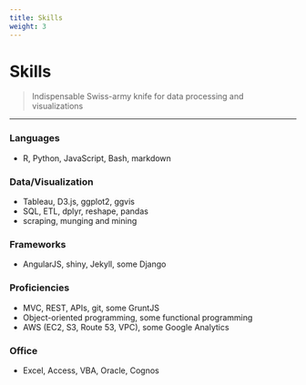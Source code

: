 ```yaml
---
title: Skills
weight: 3
---
```


# Skills
>   Indispensable Swiss-army knife for data processing and visualizations

------

### Languages
-   R, Python, JavaScript, Bash, markdown

### Data/Visualization
-   Tableau, D3.js, ggplot2, ggvis
-   SQL, ETL, dplyr, reshape, pandas
-   scraping, munging and mining

### Frameworks
-   AngularJS, shiny, Jekyll, some Django

### Proficiencies
-   MVC, REST, APIs, git, some GruntJS
-   Object-oriented programming, some functional programming
-   AWS (EC2, S3, Route 53, VPC), some Google Analytics

### Office
-   Excel, Access, VBA, Oracle, Cognos
